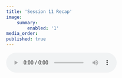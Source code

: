 ```yaml
---
title: 'Session 11 Recap'
image:
    summary:
        enabled: '1'
media_order:
published: true
---
```


![Session11Recap](Session11Recap.mp3)